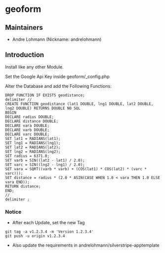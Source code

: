 # geoform

## Maintainers

 * Andre Lohmann (Nickname: andrelohmann)
  <lohmann dot andre at googlemail dot com>

## Introduction

Install like any other Module.

Set the Google Api Key inside geoform/_config.php

Alter the Database and add the Following Functions:

```
DROP FUNCTION IF EXISTS geodistance;
delimiter //
CREATE FUNCTION geodistance (lat1 DOUBLE, lng1 DOUBLE, lat2 DOUBLE, lng2 DOUBLE) RETURNS DOUBLE NO SQL
BEGIN
DECLARE radius DOUBLE;
DECLARE distance DOUBLE;
DECLARE vara DOUBLE;
DECLARE varb DOUBLE;
DECLARE varc DOUBLE;
SET lat1 = RADIANS(lat1);
SET lng1 = RADIANS(lng1);
SET lat2 = RADIANS(lat2);
SET lng2 = RADIANS(lng2);
SET radius = 6371.0;
SET varb = SIN((lat2 - lat1) / 2.0);
SET varc = SIN((lng2 - lng1) / 2.0);
SET vara = SQRT((varb * varb) + (COS(lat1) * COS(lat2) * (varc * varc)));
SET distance = radius * (2.0 * ASIN(CASE WHEN 1.0 < vara THEN 1.0 ELSE vara END));
RETURN distance;
END;
//
delimiter ;
```

### Notice
 * After each Update, set the new Tag
```
git tag -a v1.2.3.4 -m 'Version 1.2.3.4'
git push -u origin v1.2.3.4
```
 * Also update the requirements in andrelohmann/silverstripe-apptemplate